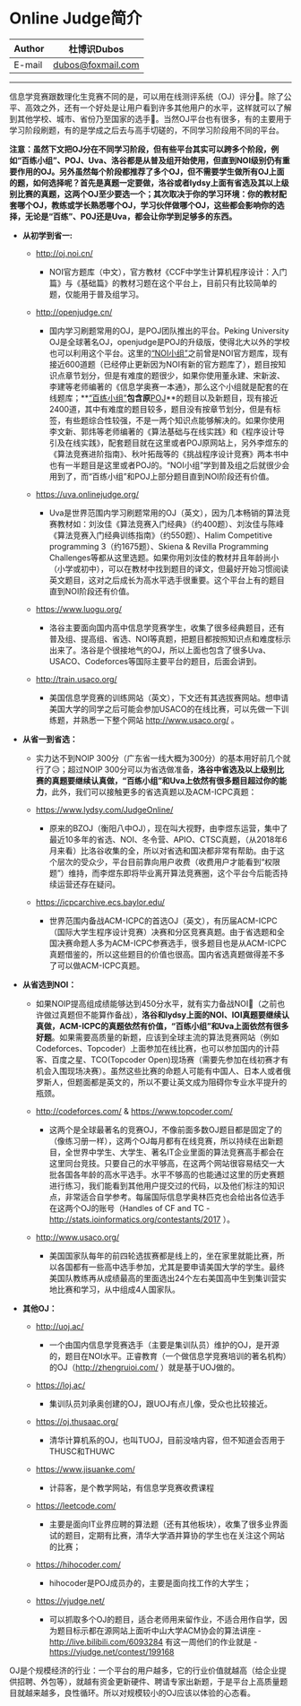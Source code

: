Online Judge简介
======

|Author|杜博识Dubos|
|---|---
|E-mail|dubos@foxmail.com

------
信息学竞赛跟数理化生竞赛不同的是，可以用在线测评系统（OJ）评分:100:。除了公平、高效之外，还有一个好处是让用户看到许多其他用户的水平，这样就可以了解到其他学校、城市、省份乃至国家的选手:raising_hand:。当然OJ平台也有很多，有的主要用于学习阶段刷题，有的是学成之后去与高手切磋的，不同学习阶段用不同的平台。
  
**注意：虽然下文把OJ分在不同学习阶段，但有些平台其实可以跨多个阶段，例如“百练小组”、POJ、Uva、洛谷都是从普及组开始使用，但直到NOI级别仍有重要作用的OJ。另外虽然每个阶段都推荐了多个OJ，但不需要学生做所有OJ上面的题，如何选择呢？首先是真题一定要做，洛谷或者lydsy上面有省选及其以上级别比赛的真题，这两个OJ至少要选一个；其次取决于你的学习环境：你的教材配套哪个OJ，教练或学长熟悉哪个OJ，学习伙伴做哪个OJ，这些都会影响你的选择，无论是“百练”、POJ还是Uva，都会让你学到足够多的东西。**
  
  
* **从初学到省一:**  

	* http://oj.noi.cn/  

		* NOI官方题库（中文），官方教材《CCF中学生计算机程序设计：入门篇》与《基础篇》的教材习题在这个平台上，目前只有比较简单的题，仅能用于普及组学习。  

	* http://openjudge.cn/ 

		* 国内学习刷题常用的OJ，是POJ团队推出的平台。Peking University OJ是全球著名OJ，openjudge是POJ的升级版，使得北大以外的学校也可以利用这个平台。这里的[“NOI小组”](http://noi.openjudge.cn/)之前曾是NOI官方题库，现有接近600道题（已经停止更新因为NOI有新的官方题库了），题目按知识点章节划分，但是有难度的题很少，如果你使用董永建、宋新波、李建等老师编著的《信息学奥赛一本通》，那么这个小组就是配套的在线题库；**[“百练小组”](http://bailian.openjudge.cn/)**包含原**[POJ](http://poj.org/)**的题目以及新题目，现有接近2400道，其中有难度的题目较多，题目没有按章节划分，但是有标签，有些题综合性较强，不是一两个知识点能够解决的。如果你使用李文新、郭炜等老师编著的《算法基础与在线实践》和《程序设计导引及在线实践》，配套题目就在这里或者POJ原网站上，另外李煜东的《算法竞赛进阶指南》、秋叶拓哉等的《挑战程序设计竞赛》两本书中也有一半题目是这里或者POJ的。“NOI小组”学到普及组之后就很少会用到了，而“百练小组”和POJ上部分题目直到NOI阶段还有价值。  

	* https://uva.onlinejudge.org/

		* Uva是世界范围内学习刷题常用的OJ（英文），因为几本畅销的算法竞赛教材如：刘汝佳《算法竞赛入门经典》（约400题）、刘汝佳与陈峰《算法竞赛入门经典训练指南》（约550题）、Halim Competitive programming 3（约1675题）、Skiena & Revilla Programming Challenges等都从这里选题。如果你用刘汝佳的教材并且年龄尚小（小学或初中），可以在教材中找到题目的译文，但最好开始习惯阅读英文题目，这对之后成长为高水平选手很重要。这个平台上有的题目直到NOI阶段还有价值。  

	* https://www.luogu.org/

		* 洛谷主要面向国内高中信息学竞赛学生，收集了很多经典题目，还有普及组、提高组、省选、NOI等真题，把题目都按照知识点和难度标示出来了。洛谷是个很接地气的OJ，所以上面也包含了很多Uva、USACO、Codeforces等国际主要平台的题目，后面会讲到。
	
	* http://train.usaco.org/

		* 美国信息学竞赛的训练网站（英文），下文还有其选拔赛网站。想申请美国大学的同学之后可能会参加USACO的在线比赛，可以先做一下训练题，并熟悉一下整个网站 http://www.usaco.org/ 。

* **从省一到省选：**  

	* 实力达不到NOIP 300分（广东省一线大概为300分）的基本用好前几个就行了:disappointed_relieved:；超过NOIP 300分可以为省选做准备，**洛谷中省选及以上级别比赛的真题要继续认真做，“百练小组”和Uva上依然有很多题目超过你的能力**，此外，我们可以接触更多的省选真题以及ACM-ICPC真题：
  
	* https://www.lydsy.com/JudgeOnline/

		* 原来的BZOJ（衡阳八中OJ），现在叫大视野，由李煜东运营，集中了最近10多年的省选、NOI、冬令营、APIO、CTSC真题，（从2018年6月来看）比洛谷收集的全，所以对省选和国决都非常有帮助。由于这个层次的受众少，平台目前靠向用户收费（收费用户才能看到“权限题”）维持，而李煜东即将毕业离开算法竞赛圈，这个平台今后能否持续运营还存在疑问。  
	
	* https://icpcarchive.ecs.baylor.edu/

		* 世界范围内备战ACM-ICPC的首选OJ（英文），有历届ACM-ICPC（国际大学生程序设计竞赛）决赛和分区竞赛真题。由于省选题和全国决赛命题人多为ACM-ICPC参赛选手，很多题目也是从ACM-ICPC真题借鉴的，所以这些题目的价值也很高。国内省选真题做得差不多了可以做ACM-ICPC真题。  


* **从省选到NOI：**  

	* 如果NOIP提高组成绩能够达到450分水平，就有实力备战NOI:muscle:（之前也许做过真题但不能算作备战），**洛谷和lydsy上面的NOI、IOI真题要继续认真做，ACM-ICPC的真题依然有价值，“百练小组”和Uva上面依然有很多好题**。如果需要高质量的新题，应该到全球主流的算法竞赛网站（例如Codeforces、Topcoder）上面参加在线比赛，也可以参加国内的计蒜客、百度之星、TCO(Topcoder Open)现场赛（需要先参加在线初赛才有机会入围现场决赛）。虽然这些比赛的命题人可能有中国人、日本人或者俄罗斯人，但题面都是英文的，所以不要让英文成为阻碍你专业水平提升的瓶颈。  

	* http://codeforces.com/ & https://www.topcoder.com/

		* 这两个是全球最著名的竞赛OJ，不像前面多数OJ题目都是固定了的（像练习册一样），这两个OJ每月都有在线竞赛，所以持续在出新题目，全世界中学生、大学生、著名IT企业里面的算法竞赛高手都会在这里同台竞技。只要自己的水平够高，在这两个网站很容易结交一大批各国各年龄的高水平选手。水平不够高的也能通过这里的历史赛题进行练习，我们能看到其他用户提交过的代码，以及他们标注的知识点，非常适合自学参考。每届国际信息学奥林匹克也会给出各位选手在这两个OJ的账号（Handles of CF and TC -http://stats.ioinformatics.org/contestants/2017 ）。 


	* http://www.usaco.org/  	

		* 美国国家队每年的前四轮选拔赛都是线上的，坐在家里就能比赛，所以各国都有一些高中选手参加，尤其是要申请美国大学的学生。最终美国队教练再从成绩最高的里面选出24个左右美国高中生到集训营实地比赛和学习，从中组成4人国家队。

* **其他OJ：**

	* http://uoj.ac/

		* 一个由国内信息学竞赛选手（主要是集训队员）维护的OJ，是开源的，题目在NOI水平。正睿教育（一个做信息学竞赛培训的著名机构）的OJ（http://zhengruioi.com/ ）就是基于UOJ做的。  

	* https://loj.ac/

		* 集训队员刘承奥创建的OJ，跟UOJ有点儿像，受众也比较接近。

	* https://oj.thusaac.org/

		* 清华计算机系的OJ，也叫TUOJ，目前没啥内容，但不知道会否用于THUSC和THUWC

	* https://www.jisuanke.com/

		* 计蒜客，是个教学网站，有信息学竞赛收费课程  
		
	* https://leetcode.com/

		* 主要是面向IT业界应聘的算法题（还有其他板块），收集了很多业界面试的题目，定期有比赛，清华大学酒井算协的学生也在关注这个网站的比赛；

	* https://hihocoder.com/

		* hihocoder是POJ成员办的，主要是面向找工作的大学生；

	* https://vjudge.net/

		* 可以抓取多个OJ的题目，适合老师用来留作业，不适合用作自学，因为题目标示都在源网站上面听中山大学ACM协会的算法讲座 - http://live.bilibili.com/6093284 有这一周他们的作业就是 - https://vjudge.net/contest/199168

OJ是个规模经济的行业：一个平台的用户越多，它的行业价值就越高（给企业提供招聘、外包等），就越有资金更新硬件、聘请专家出新题，于是平台上高质量题目就越来越多，良性循环。所以对规模较小的OJ应该以体验的心态看。
